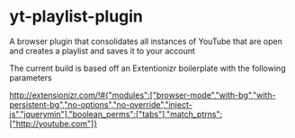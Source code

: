 yt-playlist-plugin
==================

A browser plugin that consolidates all instances of YouTube that are open and creates a playlist and saves it to your account

The current build is based off an Extentionizr boilerplate with the following parameters

http://extensionizr.com/!#{"modules":["browser-mode","with-bg","with-persistent-bg","no-options","no-override","inject-js","jquerymin"],"boolean_perms":["tabs"],"match_ptrns":["http://youtube.com"]}
